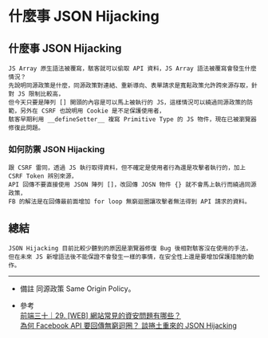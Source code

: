 # 什麼事 JSON Hijacking

## 什麼事 JSON Hijacking
    JS Array 原生語法被覆寫，駭客就可以偷取 API 資料，JS Array 語法被覆寫會發生什麼情況？
    先說明同源政策是什麼，同源政策對連結、重新導向、表單請求是寬鬆政策允許跨來源存取，針對 JS 限制比較高，
    但今天只要是陣列 [] 開頭的內容是可以馬上被執行的 JS，這樣情況可以繞過同源政策的防範，另外在 CSRF 也說明用 Cookie 是不足保護使用者，
    駭客早期利用 __defineSetter__ 複寫 Primitive Type 的 JS 物件，現在已被瀏覽器修復此問題。

### 如何防禦 JSON Hijacking
    跟 CSRF 雷同，透過 JS 執行取得資料，但不確定是使用者行為還是攻擊者執行的，加上 CSRF Token 辨別來源，
    API 回傳不要直接使用 JSON 陣列 []，改回傳 JOSN 物件 {} 就不會馬上執行而繞過同源政策，
    FB 的解法是在回傳最前面增加 for loop 無窮迴圈讓攻擊者無法得到 API 請求的資料。 

## 總結
    JSON Hijacking 目前比較少聽到的原因是瀏覽器修復 Bug 後相對駭客沒在使用的手法，
    但在未來 JS 新增語法後不能保證不會發生一樣的事情，在安全性上還是要增加保護措施的動作。

---
- 備註
    同源政策 Same Origin Policy。

- 參考
    <br/>
    [前端三十｜29. [WEB] 網站常見的資安問題有哪些？](https://medium.com/schaoss-blog/%E5%89%8D%E7%AB%AF%E4%B8%89%E5%8D%81-29-web-%E7%B6%B2%E7%AB%99%E5%B8%B8%E8%A6%8B%E7%9A%84%E8%B3%87%E5%AE%89%E5%95%8F%E9%A1%8C%E6%9C%89%E5%93%AA%E4%BA%9B-bc47b572d94d)
    <br/>
    [為何 Facebook API 要回傳無窮迴圈？ 談捲土重來的 JSON Hijacking](https://medium.com/@jaydenlin/%E7%82%BA%E4%BD%95-facebook-api-%E8%A6%81%E5%9B%9E%E5%82%B3%E7%84%A1%E7%AA%AE%E8%BF%B4%E5%9C%88-%E8%AB%87%E6%8D%B2%E5%9C%9F%E9%87%8D%E4%BE%86%E7%9A%84-json-hijacking-bc220617ceba)
        